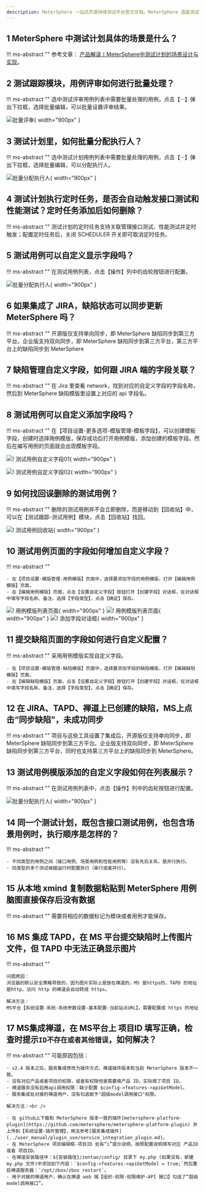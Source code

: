 ```yaml
---
description: MeterSphere 一站式开源持续测试平台官方文档。MeterSphere 涵盖测试管理、接口测试、UI 测试和性能测试等功能，全面兼容 JMeter、Selenium 等主流开源标准，有效助力开发和测试团队充分利用云弹性进行高度可 扩展的自动化测试，加速高质量的软件交付。
---
```


## 1 MeterSphere 中测试计划具体的场景是什么？
!!! ms-abstract ""
    参考文章： [产品解读丨MeterSphere中测试计划的场景设计与实现](https://mp.weixin.qq.com/s/hbhBEXMzphVjivmHXY3PjA)。

## 2 测试跟踪模块，用例评审如何进行批量处理？
!!! ms-abstract ""
    选中测试评审用例列表中需要批量处理的用例，点击【···】弹出下拉框，选择批量编辑，可以批量设置评审结果。

![批量评审](../img/faq/批量评审.png){ width="900px" }

## 3 测试计划里，如何批量分配执行人？
!!! ms-abstract ""
    选中测试计划用例列表中需要批量处理的用例，点击【···】弹出下拉框，选择批量编辑，可以分配执行人。

![批量分配执行人](../img/faq/批量分配执行人.png){ width="900px" }

## 4 测试计划执行定时任务，是否会自动触发接口测试和性能测试？定时任务添加后如何删除？
!!! ms-abstract ""
    测试计划的定时任务支持关联管理接口测试、性能测试并定时触发；配置定时任务后，关闭 SCHEDULER 开关即可取消定时任务。

## 5 测试用例可以自定义显示字段吗？
!!! ms-abstract ""
    在测试用例列表，点击【操作】列中的齿轮按钮进行配置。

![批量分配执行人](../img/faq/测试用例自定义显示字段.png){ width="900px" }

## 6 如果集成了 JIRA，缺陷状态可以同步更新 MeterSphere 吗？
!!! ms-abstract ""
    开源版仅支持单向同步，即 MeterSphere 缺陷同步到第三方平台。企业版支持双向同步，即 MeterSphere 缺陷同步到第三方平台，第三方平台上的缺陷同步到 MeterSphere

## 7 缺陷管理自定义字段，如何跟 JIRA 端的字段关联？
!!! ms-abstract ""
    在 Jira 里查看 network，找到对应的自定义字段的字段名称，然后到 MeterSphere 缺陷模版里设置上对应的 api 字段名。

## 8 测试用例可以自定义添加字段吗？
!!! ms-abstract ""
    在【项目设置-更多选项-模版管理-模板字段】，可以创建模板字段，创建时选择用例模版，保存成功后打开用例模版，添加创建的模板字段。然后在编写用例的页面就会出现模板字段。

![! 测试用例自定义字段01](../img/faq/测试用例自定义字段01.png){ width="900px" }

![! 测试用例自定义字段02](../img/faq/测试用例自定义字段02.png){ width="900px" }

## 9 如何找回误删除的测试用例？
!!! ms-abstract ""
    删除的测试用例并不会立即删除，而是移动到【回收站】中，可以在【测试跟踪-测试用例】模块，点击【回收站】找回。

![! 测试用例回收站](../img/faq/测试用例回收站.png){ width="900px" }

## 10 测试用例页面的字段如何增加自定义字段？
!!! ms-abstract ""

    - 在【项目设置-模版管理-用例模版】页面中，选择要添加字段的用例模版，打开【编辑用例模版】页面。
    - 在【编辑用例模版】页面，点击【设置自定义字段】按钮打开【创建字段】对话框，在对话框中填写字段名称、备注，选择【字段类型】，点击【确定】保存。
![! 用例模版列表页面](../img/faq/添加用例模版字段-用例模版列表页面.png){ width="900px" }
![! 用例模版列表页面](../img/faq/添加用例模版字段-用例模版编辑页面.png){ width="900px" }
![! 添加字段对话框](../img/faq/添加用例模版字段-添加字段对话框.png){ width="900px" }

## 11 提交缺陷页面的字段如何进行自定义配置？
!!! ms-abstract ""
    采用用例模版实现自定义字段。

    - 在【项目设置-模版管理-缺陷模版】页面中，选择要添加字段的缺陷模版，打开【编辑缺陷模版】页面。
    - 在【编辑缺陷模版】页面，点击【设置自定义字段】按钮打开【创建字段】对话框，在对话框中填写字段名称、备注，选择【字段类型】，点击【确定】保存。

## 12 在 JIRA、TAPD、禅道上已创建的缺陷，MS上点击“同步缺陷”，未成功同步
!!! ms-abstract ""
    项目与这些工具设置了集成后，开源版仅支持单向同步，即 MeterSphere 缺陷同步到第三方平台。企业版支持双向同步，即 MeterSphere 缺陷同步到第三方平台，同时也支持第三方平台上的缺陷同步到 MeterSphere。

## 13 测试用例模版添加的自定义字段如何在列表展示？
!!! ms-abstract ""
    在测试用例列表中，点击【操作】列中的齿轮按钮进行配置。

![批量分配执行人](../img/faq/测试用例自定义显示字段.png){ width="900px" }

## 14 同一个测试计划，既包含接口测试用例，也包含场景用例时，执行顺序是怎样的？
!!! ms-abstract ""
    
    - 不同类型的用例之间（接口用例、场景用例和性能用例等）没有先后关系，是并行执行。
    - 同类型的多个测试根据运行时配置执行（串行或者并行）。

## 15 从本地 xmind 复制数据粘贴到 MeterSphere 用例脑图直接保存后没有数据
!!! ms-abstract ""
    需要将相应的数据标记为模块或者用例才能保存。

## 16 MS 集成 TAPD，在 MS 平台提交缺陷时上传图片文件，但 TAPD 中无法正确显示图片
!!! ms-abstract ""
    
    问题原因：
    浏览器的默认安全策略导致的，因为图片实际上是放在禅道的，MS 是https的，TAPD 的地址是http，访问 http 的禅道会自动转成 https。
    
    解决方法：
    MS平台【系统设置-系统-系统参数设置-基本配置-当前站点URL】，需要配置成 https 的地址
    

## 17 MS集成禅道，在 MS平台上 项目ID 填写正确，检查时提示`ID不存在或者其他错误`，如何解决？
!!! ms-abstract ""
    可能原因包括：

    - v2.4 版本之后，服务集成修改为插件方式，禅道插件版本和当前 MeterSphere 版本不一致。
    - 没有对应产品或者项目的权限，或者有权限但是需要填产品 ID，实际填了项目 ID。
    - 禅道服务没有启用api调用权限：缺少配置 $config->features->apiGetModel。
    - 服务集成处对接的禅道用户，没有勾选赋予"超级model调用接口"权限。

    解决方法：<br />

    - 在 github上下载和 MeterSphere 版本一致的插件[metersphere-platform-plugin](https://github.com/metersphere/metersphere-platform-plugin) 并上传到【系统设置-插件管理】，用法参考[服务集成插件](../user_manual/plugin_use/service_integration_plugin.md)。
    - 在 MeterSphere 项目编辑框-项目ID 处有“i”提示说明，按照配置说明填写对应 产品ID 或者 项目ID。 
    - 在禅道安装路径中：${安装路径}/zentao/config/ 目录下 my.php (如果没有，新建 my.php 文件)中添加如下内容：`$config->features->apiGetModel = true;`然后重启禅道服务器：`/opt/zbox/zbox restart`。 
    - 用于对接的禅道用户，确认在禅道 web 端【组织-权限-权限维护-API 接口】勾选了“超级model调用接口”。

